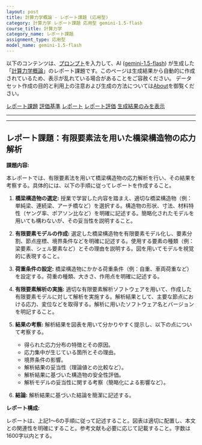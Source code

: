 ```yaml
---
layout: post
title: 計算力学概論 - レポート課題 (応用型)
category: 計算力学 レポート課題 応用型 gemini-1.5-flash
course_title: 計算力学
category_name: レポート課題
assignment_type: 応用型
model_name: gemini-1.5-flash
---
```


以下のコンテンツは、[プロンプト](http://127.0.0.1:8000/generated/計算力学/gemini-1.5-flash/prompt_レポート課題-応用型.md)を入力して、AI ([gemini-1.5-flash](contents/gemini-1.5-flash)) が生成した「[計算力学概論](/contents/計算力学/)」のレポート課題です。このページは生成結果から自動的に作成されているため、表示が乱れている場合があることをご容赦ください。
データセット作成の目的と利用上の注意および生成の方法については[About](/About)を御覧ください。

[レポート課題](../レポート課題-応用型)
[評価基準](../評価基準-応用型)
[レポート](../レポート-応用型)
[レポート評価](../レポート評価-応用型)
[生成結果のみを表示](http://127.0.0.1:8000/generated/計算力学/gemini-1.5-flash/レポート課題-応用型.md)
  

***
***
  
## レポート課題：有限要素法を用いた橋梁構造物の応力解析

**課題内容:**

本レポートでは、有限要素法を用いて橋梁構造物の応力解析を行い、その結果を考察する。具体的には、以下の手順に従ってレポートを作成すること。

1. **橋梁構造物の選定:**  授業で学習した内容を踏まえ、適切な橋梁構造物（例：単純梁、連続梁、アーチ橋など）を選択する。構造物の形状、寸法、材料特性（ヤング率、ポアソン比など）を明確に記述する。簡略化されたモデルを用いても構わないが、その妥当性を説明すること。

2. **有限要素モデルの作成:** 選定した橋梁構造物を有限要素モデル化し、要素分割、節点座標、境界条件などを明確に記述する。使用する要素の種類（例：梁要素、シェル要素など）とその理由を説明する。図を用いてモデルを視覚的に表現すること。

3. **荷重条件の設定:** 橋梁構造物にかかる荷重条件（例：自重、車両荷重など）を設定する。荷重の種類、大きさ、作用点を明確に記述する。

4. **有限要素解析の実施:**  適切な有限要素解析ソフトウェアを用いて、作成した有限要素モデルに対して解析を実施する。解析結果として、主要な節点における応力、変位などを取得する。解析に用いたソフトウェア名とバージョンを明記すること。

5. **結果の考察:** 解析結果を図表を用いて分かりやすく提示し、以下の点について考察する。
    * 得られた応力分布の特徴とその原因。
    * 応力集中が生じている箇所とその理由。
    * 境界条件の影響。
    * 解析結果の妥当性（理論値との比較など）。
    * 解析結果に基づいた構造物の安全性評価。
    * 解析モデルの妥当性に関する考察（簡略化による影響など）。

6. **結論:** 解析結果に基づいた結論を簡潔に記述する。


**レポート構成:**

レポートは、上記1～6の手順に従って記述すること。図表は適切に配置し、本文との関連性を明確にすること。参考文献も必要に応じて記載すること。字数は1600字以内とする。
